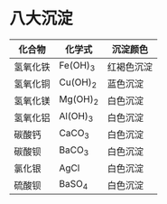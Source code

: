 # 八大沉淀

| 化合物       | 化学式          | 沉淀颜色 |
|--------------|----------------|----------|
| 氢氧化铁     | Fe(OH)<sub>3</sub> | 红褐色沉淀 |
| 氢氧化铜     | Cu(OH)<sub>2</sub> | 蓝色沉淀 |
| 氢氧化镁     | Mg(OH)<sub>2</sub> | 白色沉淀 |
| 氢氧化铝     | Al(OH)<sub>3</sub> | 白色沉淀 |
| 碳酸钙       | CaCO<sub>3</sub>   | 白色沉淀 |
| 碳酸钡       | BaCO<sub>3</sub>   | 白色沉淀 |
| 氯化银       | AgCl             | 白色沉淀 |
| 硫酸钡       | BaSO<sub>4</sub>  | 白色沉淀 |

